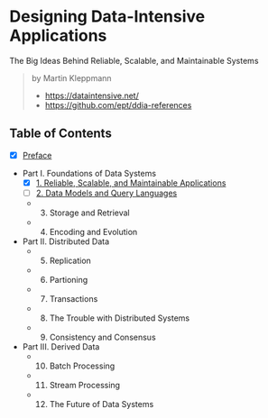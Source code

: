 # Designing Data-Intensive Applications

The Big Ideas Behind Reliable, Scalable, and Maintainable Systems

> by Martin Kleppmann
>
> - <https://dataintensive.net/>
> - <https://github.com/ept/ddia-references>

## Table of Contents

- [x] [Preface](./0_preface.md)
- Part I. Foundations of Data Systems
  - [x] [1. Reliable, Scalable, and Maintainable Applications](./1_reliable_scalable_and_maintainable_applications.md)
  - [ ] [2. Data Models and Query Languages](./2_data_models_and_query_languages.md)
  - 3. Storage and Retrieval
  - 4. Encoding and Evolution
- Part II. Distributed Data
  - 5. Replication
  - 6. Partioning
  - 7. Transactions
  - 8. The Trouble with Distributed Systems
  - 9. Consistency and Consensus
- Part III. Derived Data
  - 10. Batch Processing
  - 11. Stream Processing
  - 12. The Future of Data Systems
